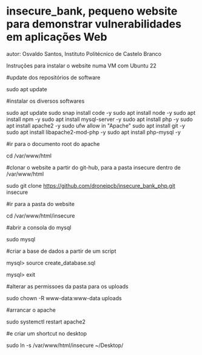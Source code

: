 # insecure_bank, pequeno website para demonstrar vulnerabilidades em aplicações Web

autor: Osvaldo Santos, Instituto Politécnico de Castelo Branco


Instruções para instalar o website numa VM com Ubuntu 22

#update dos repositórios de software

sudo apt update


#instalar os diversos softwares

sudo apt update
sudo snap install code -y
sudo apt install node -y
sudo apt install npm -y
sudo apt install mysql-server -y
sudo apt install php -y
sudo apt install apache2 -y
sudo ufw allow in "Apache"
sudo apt install git -y
sudo apt install libapache2-mod-php -y
sudo apt install php-mysql -y


#ir para o documento root do apache

cd /var/www/html


#clonar o website a partir do git-hub, para a pasta insecure dentro de /var/www/html

sudo git clone https://github.com/droneipcb/insecure_bank_php.git insecure


#ir para a pasta do website

cd /var/www/html/insecure


#abrir a consola do mysql

sudo mysql


#criar a base de dados a partir de um script

mysql> source create_database.sql

mysql> exit


#alterar as permissoes da pasta para os uploads

sudo chown -R www-data:www-data uploads


#arrancar o apache

sudo systemctl restart apache2


#e criar um shortcut no desktop

sudo ln -s /var/www/html/insecure ~/Desktop/

